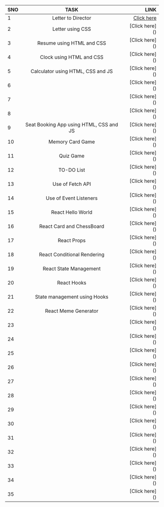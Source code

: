 | SNO | TASK | LINK |
| :---|     :---:             | ---:   |
| 1   | Letter to Director    | [Click here](https://tender-blackwell-8b7899.netlify.app)  |
| 2 | Letter using CSS | [Click here] () |
| 3 |Resume using HTML and CSS| [Click here] () |
| 4 |Clock using HTML and CSS | [Click here] () |
| 5 | Calculator using HTML, CSS and JS | [Click here] () |
| 6 | | [Click here] () |
| 7 | | [Click here] () |
| 8 | | [Click here] () |
| 9 | Seat Booking App using HTML, CSS and JS | [Click here] () |
| 10 | Memory Card Game| [Click here] () |
| 11| Quiz Game| [Click here] () |
| 12| TO-DO List | [Click here] () |
| 13| Use of Fetch API | [Click here] () |
| 14| Use of Event Listeners | [Click here] () |
| 15| React Hello World | [Click here] () |
| 16|React Card and ChessBoard | [Click here] () |
| 17| React Props| [Click here] () |
| 18| React Conditional Rendering| [Click here] () |
| 19| React State Management| [Click here] () |
| 20| React Hooks| [Click here] () |
| 21| State management using Hooks| [Click here] () |
| 22| React Meme Generator | [Click here] () |
| 23| | [Click here] () |
| 24| | [Click here] () |
| 25| | [Click here] () |
| 26| | [Click here] () |
| 27| | [Click here] () |
| 28| | [Click here] () |
| 29| | [Click here] () |
| 30| | [Click here] () |
| 31| | [Click here] () |
| 32| | [Click here] () |
| 33| | [Click here] () |
| 34| | [Click here] () |
| 35| | [Click here] () | 
